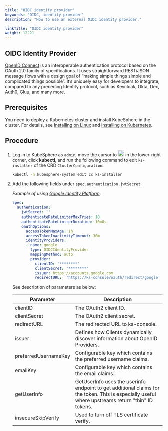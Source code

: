 ```yaml
---
title: "OIDC identity provider"
keywords: "OIDC, identity provider"
description: "How to use an external OIDC identity provider."

linkTitle: "OIDC identity provider"
weight: 12221
---
```


## OIDC Identity Provider

[OpenID Connect](https://openid.net/connect/) is an interoperable authentication protocol based on the OAuth 2.0 family of specifications. It uses straightforward REST/JSON message flows with a design goal of “making simple things simple and complicated things possible”. It’s uniquely easy for developers to integrate, compared to any preceding Identity protocol, such as Keycloak, Okta, Dex, Auth0, Gluu, and many more.

## Prerequisites

You need to deploy a Kubernetes cluster and install KubeSphere in the cluster. For details, see [Installing on Linux](/docs/installing-on-linux/) and [Installing on Kubernetes](/docs/installing-on-kubernetes/).

## Procedure

1. Log in to KubeSphere as `admin`, move the cursor to <img src="/images/docs/access-control-and-account-management/external-authentication/set-up-external-authentication/toolbox.png" width="20px" height="20px"> in the lower-right corner, click **kubectl**, and run the following command to edit `ks-installer` of the CRD `ClusterConfiguration`:

   ```bash
   kubectl -n kubesphere-system edit cc ks-installer
   ```

2. Add the following fields under `spec.authentication.jwtSecret`. 

   *Example of using [Google Identity Platform](https://developers.google.com/identity/protocols/oauth2/openid-connect)*:

   ```yaml
   spec:
     authentication:
       jwtSecret: ''
       authenticateRateLimiterMaxTries: 10
       authenticateRateLimiterDuration: 10m0s
       oauthOptions:
         accessTokenMaxAge: 1h
         accessTokenInactivityTimeout: 30m
         identityProviders:
         - name: google
           type: OIDCIdentityProvider
           mappingMethod: auto
           provider:
             clientID: '********'
             clientSecret: '********'
             issuer: https://accounts.google.com
             redirectURL:  'https://ks-console/oauth/redirect/google'
   ```

   See description of parameters as below:

   | Parameter            | Description                                                  |
   | -------------------- | ------------------------------------------------------------ |
   | clientID             | The OAuth2 client ID.                                        |
   | clientSecret         | The OAuth2 client secret.                                    |
   | redirectURL          | The redirected URL to ks-console.                            |
   | issuer               | Defines how Clients dynamically discover information about OpenID Providers. |
   | preferredUsernameKey | Configurable key which contains the preferred username claims. |
   | emailKey             | Configurable key which contains the email claims.            |
   | getUserInfo          | GetUserInfo uses the userinfo endpoint to get additional claims for the token. This is especially useful where upstreams return "thin" ID tokens. |
   | insecureSkipVerify   | Used to turn off TLS certificate verify.                     |

